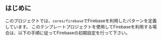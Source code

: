 ## はじめに

このプロジェクトでは、`cores/firebase`でFirebaseを利用したパターンを定義しています。
このテンプレートプロジェクトを使用してFirebaseを利用する場合は、以下の手順に従ってFirebaseの初期設定を行って下さい。
